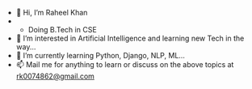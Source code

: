 - 👋 Hi, I’m Raheel Khan
- * Doing B.Tech in CSE
- 👀 I’m interested in Artificial Intelligence and learning new Tech in the way...
- 🌱 I’m currently learning Python, Django, NLP, ML...
- 📫 Mail me for anything to learn or discuss on the above topics at rk0074862@gmail.com 

<!---
Romeo017/Romeo017 is a ✨ special ✨ repository because its `README.md` (this file) appears on your GitHub profile.
You can click the Preview link to take a look at your changes.
--->
